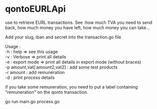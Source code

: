 # qontoEURLApi
use to retrieve EURL transactions. See :how much TVA you need to send back, how much money you have left, how much money you can take...


Add your slug, iban and secret into the transaction.go file 

Usage :  
	-h : help => see this usage  
	-v : Verbose => print all details  
	-e : export mode => print all details in export mode (without braces)  
	-p amount,vat[:amount2,vat2] : add some test products  
	-r amount : add remuneration  
	-d : print process details  
  

if you take some remuneration, you need to put a label containing "remuneration" on the qonto transaction.  


go run main.go process.go  
